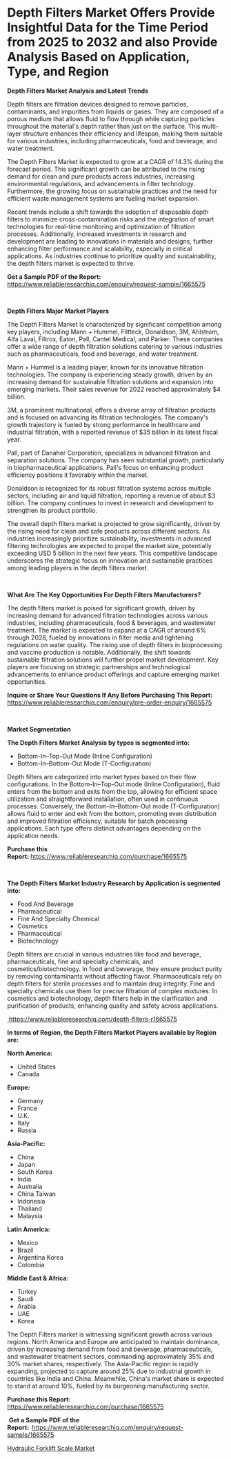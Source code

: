 <p><h1>Depth Filters Market Offers Provide Insightful Data for the Time Period from 2025 to 2032 and also Provide Analysis Based on Application, Type, and Region</h1></p><p><strong>Depth Filters Market Analysis and Latest Trends</strong></p>
<p><p>Depth filters are filtration devices designed to remove particles, contaminants, and impurities from liquids or gases. They are composed of a porous medium that allows fluid to flow through while capturing particles throughout the material's depth rather than just on the surface. This multi-layer structure enhances their efficiency and lifespan, making them suitable for various industries, including pharmaceuticals, food and beverage, and water treatment.</p><p>The Depth Filters Market is expected to grow at a CAGR of 14.3% during the forecast period. This significant growth can be attributed to the rising demand for clean and pure products across industries, increasing environmental regulations, and advancements in filter technology. Furthermore, the growing focus on sustainable practices and the need for efficient waste management systems are fueling market expansion.</p><p>Recent trends include a shift towards the adoption of disposable depth filters to minimize cross-contamination risks and the integration of smart technologies for real-time monitoring and optimization of filtration processes. Additionally, increased investments in research and development are leading to innovations in materials and designs, further enhancing filter performance and scalability, especially in critical applications. As industries continue to prioritize quality and sustainability, the depth filters market is expected to thrive.</p></p>
<p><strong>Get a Sample PDF of the Report:&nbsp;</strong> <a href="https://www.reliableresearchiq.com/enquiry/request-sample/1665575?utm_campaign=3171&utm_medium=2&utm_source=Github&utm_content=ia&utm_term=08042025&utm_id=depth-filters">https://www.reliableresearchiq.com/enquiry/request-sample/1665575</a></p>
<p>&nbsp;</p>
<p><strong>Depth Filters Major Market Players</strong></p>
<p><p>The Depth Filters Market is characterized by significant competition among key players, including Mann + Hummel, Filtteck, Donaldson, 3M, Ahlstrom, Alfa Laval, Filtrox, Eaton, Pall, Cantel Medical, and Parker. These companies offer a wide range of depth filtration solutions catering to various industries such as pharmaceuticals, food and beverage, and water treatment.</p><p>Mann + Hummel is a leading player, known for its innovative filtration technologies. The company is experiencing steady growth, driven by an increasing demand for sustainable filtration solutions and expansion into emerging markets. Their sales revenue for 2022 reached approximately $4 billion.</p><p>3M, a prominent multinational, offers a diverse array of filtration products and is focused on advancing its filtration technologies. The company's growth trajectory is fueled by strong performance in healthcare and industrial filtration, with a reported revenue of $35 billion in its latest fiscal year.</p><p>Pall, part of Danaher Corporation, specializes in advanced filtration and separation solutions. The company has seen substantial growth, particularly in biopharmaceutical applications. Pall's focus on enhancing product efficiency positions it favorably within the market.</p><p>Donaldson is recognized for its robust filtration systems across multiple sectors, including air and liquid filtration, reporting a revenue of about $3 billion. The company continues to invest in research and development to strengthen its product portfolio.</p><p>The overall depth filters market is projected to grow significantly, driven by the rising need for clean and safe products across different sectors. As industries increasingly prioritize sustainability, investments in advanced filtering technologies are expected to propel the market size, potentially exceeding USD 5 billion in the next few years. This competitive landscape underscores the strategic focus on innovation and sustainable practices among leading players in the depth filters market.</p></p>
<p>&nbsp;</p>
<p><strong>What Are The Key Opportunities For Depth Filters Manufacturers?</strong></p>
<p><p>The depth filters market is poised for significant growth, driven by increasing demand for advanced filtration technologies across various industries, including pharmaceuticals, food & beverages, and wastewater treatment. The market is expected to expand at a CAGR of around 6% through 2028, fueled by innovations in filter media and tightening regulations on water quality. The rising use of depth filters in bioprocessing and vaccine production is notable. Additionally, the shift towards sustainable filtration solutions will further propel market development. Key players are focusing on strategic partnerships and technological advancements to enhance product offerings and capture emerging market opportunities.</p></p>
<p><strong>Inquire or Share Your Questions If Any Before Purchasing This Report:</strong> <a href="https://www.reliableresearchiq.com/enquiry/pre-order-enquiry/1665575?utm_campaign=3171&utm_medium=2&utm_source=Github&utm_content=ia&utm_term=08042025&utm_id=depth-filters">https://www.reliableresearchiq.com/enquiry/pre-order-enquiry/1665575</a></p>
<p>&nbsp;</p>
<p><strong>Market Segmentation</strong></p>
<p><strong>The Depth Filters Market Analysis by types is segmented into:</strong></p>
<p><ul><li>Bottom-In–Top-Out Mode (Inline Configuration)</li><li>Bottom-In–Bottom-Out Mode (T-Configuration)</li></ul></p>
<p><p>Depth filters are categorized into market types based on their flow configurations. In the Bottom-In–Top-Out mode (Inline Configuration), fluid enters from the bottom and exits from the top, allowing for efficient space utilization and straightforward installation, often used in continuous processes. Conversely, the Bottom-In–Bottom-Out mode (T-Configuration) allows fluid to enter and exit from the bottom, promoting even distribution and improved filtration efficiency, suitable for batch processing applications. Each type offers distinct advantages depending on the application needs.</p></p>
<p><strong>Purchase this Report:&nbsp;</strong><a href="https://www.reliableresearchiq.com/purchase/1665575?utm_campaign=3171&utm_medium=2&utm_source=Github&utm_content=ia&utm_term=08042025&utm_id=depth-filters">https://www.reliableresearchiq.com/purchase/1665575</a></p>
<p>&nbsp;</p>
<p><strong>The Depth Filters Market Industry Research by Application is segmented into:</strong></p>
<p><ul><li>Food And Beverage</li><li>Pharmaceutical</li><li>Fine And Specialty Chemical</li><li>Cosmetics</li><li>Pharmaceutical</li><li>Biotechnology</li></ul></p>
<p><p>Depth filters are crucial in various industries like food and beverage, pharmaceuticals, fine and specialty chemicals, and cosmetics/biotechnology. In food and beverage, they ensure product purity by removing contaminants without affecting flavor. Pharmaceuticals rely on depth filters for sterile processes and to maintain drug integrity. Fine and specialty chemicals use them for precise filtration of complex mixtures. In cosmetics and biotechnology, depth filters help in the clarification and purification of products, enhancing quality and safety across applications.</p></p>
<p><a href="https://www.reliableresearchiq.com/depth-filters-r1665575?utm_campaign=3171&utm_medium=2&utm_source=Github&utm_content=ia&utm_term=08042025&utm_id=depth-filters">&nbsp;https://www.reliableresearchiq.com/depth-filters-r1665575</a></p>
<p><strong>In terms of Region, the Depth Filters Market Players available by Region are:</strong></p>
<p>
    <p> <strong> North America: </strong>
        <ul>
            <li>United States</li>
            <li>Canada</li>
        </ul>
        </p> 
    <p> <strong> Europe: </strong>
        <ul>
            <li>Germany</li>
            <li>France</li>
            <li>U.K.</li>
            <li>Italy</li>
            <li>Russia</li>
        </ul>
        </p> 
    <p> <strong> Asia-Pacific: </strong>
        <ul>
            <li>China</li>
            <li>Japan</li>
            <li>South Korea</li>
            <li>India</li>
            <li>Australia</li>
            <li>China Taiwan</li>
            <li>Indonesia</li>
            <li>Thailand</li>
            <li>Malaysia</li>
        </ul>
        </p> 
    <p> <strong> Latin America: </strong>
        <ul>
            <li>Mexico</li>
            <li>Brazil</li>
            <li>Argentina Korea</li>
            <li>Colombia</li>
        </ul>
        </p> 
    <p> <strong> Middle East & Africa: </strong>
        <ul>
            <li>Turkey</li>
            <li>Saudi</li>
            <li>Arabia</li>
            <li>UAE</li>
            <li>Korea</li>
        </ul>
    </p>
    </p>
<p><p>The Depth Filters market is witnessing significant growth across various regions. North America and Europe are anticipated to maintain dominance, driven by increasing demand from food and beverage, pharmaceuticals, and wastewater treatment sectors, commanding approximately 35% and 30% market shares, respectively. The Asia-Pacific region is rapidly expanding, projected to capture around 25% due to industrial growth in countries like India and China. Meanwhile, China's market share is expected to stand at around 10%, fueled by its burgeoning manufacturing sector.</p></p>
<p><strong>Purchase this Report: </strong><a href="https://www.reliableresearchiq.com/purchase/1665575?utm_campaign=3171&utm_medium=2&utm_source=Github&utm_content=ia&utm_term=08042025&utm_id=depth-filters">https://www.reliableresearchiq.com/purchase/1665575</a></p>
<p>&nbsp;<strong>Get a Sample PDF of the Report:&nbsp;&nbsp;</strong><a href="https://www.reliableresearchiq.com/enquiry/request-sample/1665575?utm_campaign=3171&utm_medium=2&utm_source=Github&utm_content=ia&utm_term=08042025&utm_id=depth-filters">https://www.reliableresearchiq.com/enquiry/request-sample/1665575</a></p>
<p><strong></strong></p>
<p><p><a href="https://github.com/dumanelina6v/Market-Research-Report-List-1/blob/main/hydraulic-forklift-scale-market.md?utm_campaign=3171&utm_medium=2&utm_source=Github&utm_content=ia&utm_term=08042025&utm_id=depth-filters">Hydraulic Forklift Scale Market</a></p></p>
